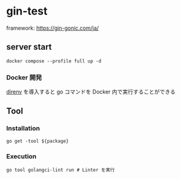 # gin-test
framework: https://gin-gonic.com/ja/

## server start
`docker compose --profile full up -d`

### Docker 開発
[direnv](https://direnv.net/) を導入すると go コマンドを Docker 内で実行することができる

## Tool
### Installation
```shell
go get -tool ${package}
```

### Execution
```shell
go tool golangci-lint run # Linter を実行
```